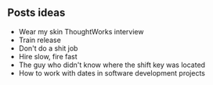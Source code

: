 ## Posts ideas

* Wear my skin ThoughtWorks interview
* Train release
* Don't do a shit job
* Hire slow, fire fast
* The guy who didn't know where the shift key was located
* How to work with dates in software development projects